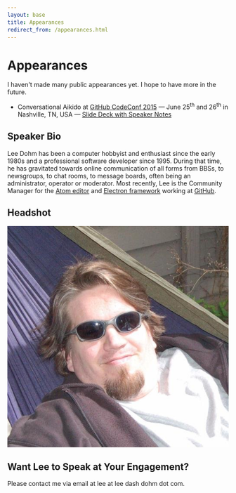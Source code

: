 ```yaml
---
layout: base
title: Appearances
redirect_from: /appearances.html
---
```


# Appearances

I haven't made many public appearances yet. I hope to have more in the future.

* Conversational Aikido at [GitHub CodeConf 2015](http://codeconf.com/) &mdash; June 25<sup>th</sup> and 26<sup>th</sup> in Nashville, TN, USA &mdash; [Slide Deck with Speaker Notes](https://speakerdeck.com/leedohm/conversational-aikido-1)

## Speaker Bio

Lee Dohm has been a computer hobbyist and enthusiast since the early 1980s and a professional software developer since 1995. During that time, he has gravitated towards online communication of all forms from BBSs, to newsgroups, to chat rooms, to message boards, often being an administrator, operator or moderator. Most recently, Lee is the Community Manager for the [Atom editor](https://atom.io) and [Electron framework](https://electron.atom.io) working at [GitHub](https://github.com).

## Headshot

![Lee Dohm](/images/lee-dohm-small.jpg "Lee Dohm")

## Want Lee to Speak at Your Engagement?

Please contact me via email at lee at lee dash dohm dot com.
